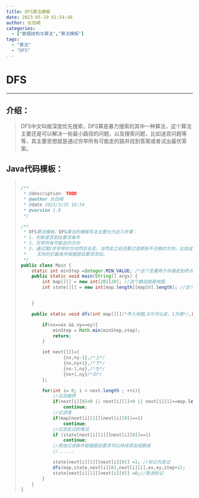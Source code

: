 ```yaml
---
title: DFS算法模板
date: 2023-05-19 01:54:48
author: 长白崎
categories:
  - ["数据结构与算法","算法模板"]
tags:
  - "算法"
  - "DFS"
---
```




# DFS

---

## 介绍：

> DFS中文叫做深度优先搜索，DFS算是暴力搜索的其中一种算法，这个算法主要还是可以解决一些最小路径的问题，以及搜索问题，比如迷宫问题等等，其主要思想就是通过穷举所有可能走的路并找到答案或者试出最优答案。

## Java代码模板：

> ```java
> 
> /**
>  * @description: TODO
>  * @author 长白崎
>  * @date 2023/3/25 16:34
>  * @version 1.0
>  */
> 
> /**
>  * DFS算法模板，DFS算法的模板写法主要分为这几步骤：
>  * 1、判断是否到达要求条件
>  * 2、穷举所有可能走的方向
>  * 3、通过第2步穷举的方向然后去走，当然走之前还要过滤那些不合格的方向，比如这这个方向的下一步走过了，不能再走了，或者这个方向的下一步有墙也不能走等，
>  *    实际的拦截条件根据题目要求添加。
>  */
> public class Main {
>     static int minStep =Integer.MIN_VALUE; /*这个变量用于存储走到终点最少需要多少步*/
>     public static void main(String[] args) {
>         int map[][] = new int[20][20]; //这个数组就是地图
>         int state[][] = new int[map.length][map[0].length]; //这个数组充当标记走过的路的数组
> 
> 
>     }
> 
>     public static void dfs(int map[][]/*传入地图,0为可以走，1为墙*/,int state[][]/*传入标记走过的状态数组，0为未走过，1为走过*/,int nx/*下一步要走的x坐标*/,int ny/*下一步要走的y坐标*/,int ex/*终点的x坐标*/,int ey/*终点的y坐标*/,int step/*当前步数*/){
> 
>         if(nx==ex && ny==ey){
>             minStep = Math.min(minStep,step);
>             return;
>         }
> 
>         int next[][]={
>                 {nx,ny-1},/*上*/
>                 {nx,ny+1},/*下*/
>                 {nx-1,ny},/*左*/
>                 {nx+1,ny}/*右*/
>         };
> 
>         for(int i= 0; i < next.length ; ++i){
>             //过滤越界
>             if(next[i][0]<0 || next[i][1]<0 || next[i][1]>=map.length || next[i][0] >=map[0].length)
>                 continue;
>             //过滤墙
>             if(map[next[i][1]][next[i][0]]==1)
>                 continue;
>             //过滤走过的情况
>             if (state[next[i][1]][next[i][0]]==1)
>                 continue;
>             //其他过滤条件根据题目要求可以持续添加或删减
>             //......
> 
>             state[next[i][1]][next[i][0]] =1; //标记为走过
>             dfs(map,state,next[i][0],next[i][1],ex,ey,step+1);
>             state[next[i][1]][next[i][0]] =0;//取消标记
>         }
>     }
> }
> ```
